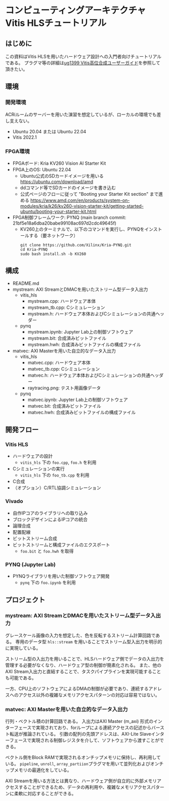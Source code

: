 コンピューティングアーキテクチャVitis HLSチュートリアル
====================

はじめに
--------------------

この資料はVitis HLSを用いたハードウェア設計への入門者向けチュートリアルである。
プラグマ等の詳細は[ug1399 Vitis高位合成ユーザーガイド](https://docs.amd.com/r/ja-JP/ug1399-vitis-hls)を参照して頂きたい。

環境
--------------------

### 開発環境

ACRiルームのサーバーを用いた演習を想定しているが、ローカルの環境でも差し支えない。

- Ubuntu 20.04 または Ubuntu 22.04
- Vitis 2022.1

### FPGA環境

- FPGAボード: Kria KV260 Vision AI Starter Kit
- FPGA上のOS: Ubuntu 22.04
    - Ubuntu公式のSDカードイメージを用いる https://ubuntu.com/download/amd
    - ddコマンド等でSDカードのイメージを書き込む
    - 公式ページのフローに従って "Booting your Starter Kit section" まで進める https://www.amd.com/en/products/system-on-modules/kria/k26/kv260-vision-starter-kit/getting-started-ubuntu/booting-your-starter-kit.html
- FPGA制御フレームワーク: PYNQ (main branch commit: 21bf5e18a6dba20babe99108ac697d2cdc49645f)
    - KV260上のターミナルで、以下のコマンドを実行し、PYNQをインストールする（要ネットワーク）
      ```
      git clone https://github.com/Xilinx/Kria-PYNQ.git
      cd Kria-PYNQ
      sudo bash install.sh -b KV260
      ```

構成
--------------------

- README.md
- mystream: AXI StreamとDMACを用いたストリーム型データ入出力
    - vitis_hls
        - mystream.cpp: ハードウェア本体
        - mystream_tb.cpp: Cシミュレーション
        - mystream.h: ハードウェア本体およびCシミュレーションの共通ヘッダー
    - pynq
        - mystream.ipynb: Jupyter Lab上の制御ソフトウェア
        - mystream.bit: 合成済みビットファイル
        - mystream.hwh: 合成済みビットファイルの構成ファイル
- matvec: AXI Masterを用いた自立的なデータ入出力
    - vitis_hls
        - matvec.cpp: ハードウェア本体
        - matvec_tb.cpp: Cシミュレーション
        - matvec.h: ハードウェア本体およびCシミュレーションの共通ヘッダー
        - raytracing.png: テスト用画像データ
    - pynq
        - matvec.ipynb: Jupyter Lab上の制御ソフトウェア
        - matvec.bit: 合成済みビットファイル
        - matvec.hwh: 合成済みビットファイルの構成ファイル


開発フロー
--------------------

### Vitis HLS

- ハードウェアの設計
    - `vitis_hls` 下の `foo.cpp`, `foo.h` を利用
- Cシミュレーションの実行
    - `vitis_hls` 下の `foo_tb.cpp` を利用
- C合成
- （オプション）C/RTL協調シミュレーション

### Vivado

- 自作IPコアのライブラリへの取り込み
- ブロックデザインによるIPコアの統合
- 論理合成
- 配置配線
- ビットストリーム合成
- ビットストリームと構成ファイルのエクスポート
    - `foo.bit` と `foo.hwh` を取得

### PYNQ (Jupyter Lab)

- PYNQライブラリを用いた制御ソフトウェア開発
     - `pynq` 下の `foo.ipynb` を利用


プロジェクト
--------------------

### mystream: AXI StreamとDMACを用いたストリーム型データ入出力

グレースケール画像の入力を想定した、色を反転するストリーム計算回路である。
専用のデータ型 `hls::stream` を用いることでストリーム型入出力を明示的に実現している。

ストリーム型の入出力を用いることで、HLSハードウェア側でデータの入出力を管理する必要がなくなり、ハードウェア型の制御が簡素化される。
また、他のAXI Stream入出力と直結することで、タスクパイプラインを実現可能することも可能である。

一方、CPU上のソフトウェアによるDMAの制御が必要であり、連続するアドレスへのアクセス以外の複雑なメモリアクセスパターンの対応は容易ではない。


### matvec: AXI Masterを用いた自立的なデータ入出力

行列・ベクトル積の計算回路である。
入出力はAXI Master (m_axi) 形式のインターフェースで実現されており、forループによる連続アクセスの記述からバースト転送が推論されている。
引数の配列の先頭アドレスは、AXI-Lite Slaveインターフェースで実現される制御レジスタを介して、ソフトウェアから渡すことができる。

ベクトル側をBlock RAMで実現されるオンチップメモリに保持し、再利用している。
`pipeline`, `unroll`, `array_partiion`プラグマを用いて並列化およびオンチップメモリの最適化をしている。

AXI Streamを用いる方法とは異なり、ハードウェア側が自立的に外部メモリアクセスすることができるため、データの再利用や、複雑なメモリアクセスパターンに柔軟に対応することができる。
